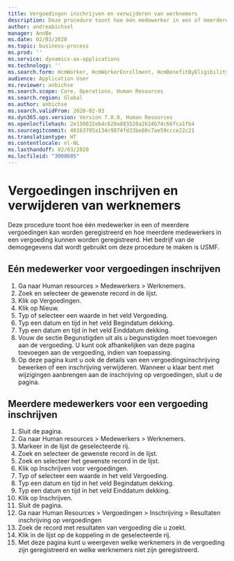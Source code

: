 ```yaml
---
title: Vergoedingen inschrijven en verwijderen van werknemers
description: Deze procedure toont hoe één medewerker in een of meerdere vergoedingen kan worden geregistreerd en hoe meerdere medewerkers in een vergoeding kunnen worden geregistreerd.
author: andreabichsel
manager: AnnBe
ms.date: 02/03/2020
ms.topic: business-process
ms.prod: ''
ms.service: dynamics-ax-applications
ms.technology: ''
ms.search.form: HcmWorker, HcmWorkerEnrollment, HcmBenefitByEligibilityLookup, HcmMassBenefitEnrollment, HcmBenefitLookup, HcmMassBenefitEnrollmentResults
audience: Application User
ms.reviewer: anbichse
ms.search.scope: Core, Operations, Human Resources
ms.search.region: Global
ms.author: anbichse
ms.search.validFrom: 2020-02-03
ms.dyn365.ops.version: Version 7.0.0, Human Resources
ms.openlocfilehash: 2e150032eb4c620a883520a2b24b74c66fca1fb4
ms.sourcegitcommit: 40163705a134c9874fd33be80c7ae59ccce22c21
ms.translationtype: HT
ms.contentlocale: nl-NL
ms.lasthandoff: 02/03/2020
ms.locfileid: "3008685"
---
```

# <a name="enroll-and-remove-benefits-from-workers"></a>Vergoedingen inschrijven en verwijderen van werknemers



Deze procedure toont hoe één medewerker in een of meerdere vergoedingen kan worden geregistreerd en hoe meerdere medewerkers in een vergoeding kunnen worden geregistreerd. Het bedrijf van de demogegevens dat wordt gebruikt om deze procedure te maken is USMF.


## <a name="enroll-a-single-worker-in-benefits"></a>Eén medewerker voor vergoedingen inschrijven
1. Ga naar Human resources > Medewerkers > Werknemers.
2. Zoek en selecteer de gewenste record in de lijst.
3. Klik op Vergoedingen.
4. Klik op Nieuw.
5. Typ of selecteer een waarde in het veld Vergoeding.
6. Typ een datum en tijd in het veld Begindatum dekking.
7. Typ een datum en tijd in het veld Einddatum dekking.
8. Vouw de sectie Begunstigden uit als u begunstigden moet toevoegen aan de vergoeding. U kunt ook afhankelijken van deze pagina toevoegen aan de vergoeding, indien van toepassing.
9. Op deze pagina kunt u ook de details van een vergoedingsinschrijving bewerken of een inschrijving verwijderen. Wanneer u klaar bent met wijzigingen aanbrengen aan de inschrijving op vergoedingen, sluit u de pagina.

## <a name="enroll-multiple-workers-in-a-benefit"></a>Meerdere medewerkers voor een vergoeding inschrijven
1. Sluit de pagina.
2. Ga naar Human resources > Medewerkers > Werknemers.
3. Markeer in de lijst de geselecteerde rij.
4. Zoek en selecteer de gewenste record in de lijst.
5. Zoek en selecteer het gewenste record in de lijst.
6. Klik op Inschrijven voor vergoedingen.
7. Typ of selecteer een waarde in het veld Vergoeding.
8. Typ een datum en tijd in het veld Begindatum dekking.
9. Typ een datum en tijd in het veld Einddatum dekking.
10. Klik op Inschrijven.
11. Sluit de pagina.
12. Ga naar Human Resources > Vergoedingen > Inschrijving > Resultaten inschrijving op vergoedingen
13. Zoek de record met resultaten van vergoeding die u zoekt.
14. Klik in de lijst op de koppeling in de geselecteerde rij.
15. Met deze pagina kunt u weergeven welke werknemers in de vergoeding zijn geregistreerd en welke werknemers niet zijn geregistreerd.

